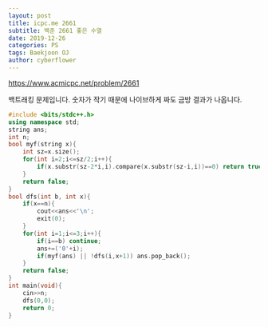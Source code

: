 ```yaml
---
layout: post
title: icpc.me 2661
subtitle: 백준 2661 좋은 수열
date: 2019-12-26
categories: PS
tags: Baekjoon OJ
author: cyberflower
---
```


<https://www.acmicpc.net/problem/2661>

백트래킹 문제입니다. 숫자가 작기 때문에 나이브하게 짜도 금방 결과가 나옵니다.

```cpp
#include <bits/stdc++.h>
using namespace std;
string ans;
int n;
bool myf(string x){
    int sz=x.size();
    for(int i=2;i<=sz/2;i++){
        if(x.substr(sz-2*i,i).compare(x.substr(sz-i,i))==0) return true;
    }
    return false;
}
bool dfs(int b, int x){
    if(x==n){
        cout<<ans<<'\n';
        exit(0);
    }
    for(int i=1;i<=3;i++){
        if(i==b) continue;
        ans+=('0'+i);
        if(myf(ans) || !dfs(i,x+1)) ans.pop_back();
    }
    return false;
}
int main(void){
    cin>>n;
    dfs(0,0);
    return 0;
}
```
